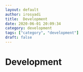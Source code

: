 ```yaml
---
layout: default
author: irosyadi
title:  Development
date: 2020-06-01 20:09:34
category: development
tags: ["category", "development"]
draft: false
---
```


# Development

